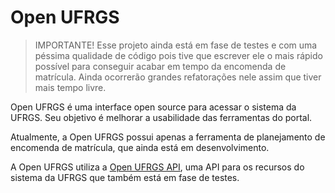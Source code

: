 # Open UFRGS

> IMPORTANTE! Esse projeto ainda está em fase de testes e com uma péssima qualidade de código pois tive que escrever ele o mais rápido possível para conseguir acabar em tempo da encomenda de matrícula. Ainda ocorrerão grandes refatorações nele assim que tiver mais tempo livre.

Open UFRGS é uma interface open source para acessar o sistema da UFRGS. Seu objetivo é melhorar a usabilidade das ferramentas do portal.

Atualmente, a Open UFRGS possui apenas a ferramenta de planejamento de encomenda de matrícula, que ainda está em desenvolvimento.

A Open UFRGS utiliza a [Open UFRGS API](https://github.com/gui-de-oliveira/open-ufrgs-api0), uma API para os recursos do sistema da UFRGS que também está em fase de testes.